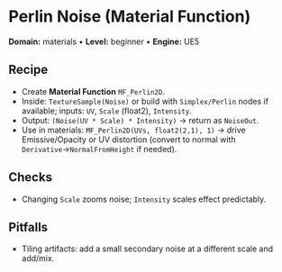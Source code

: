 # Perlin Noise (Material Function)
**Domain:** materials • **Level:** beginner • **Engine:** UE5

## Recipe
- Create **Material Function** `MF_Perlin2D`.
- Inside: `TextureSample(Noise)` or build with `Simplex/Perlin` nodes if available; inputs: `UV`, `Scale` (float2), `Intensity`.
- Output: `(Noise(UV * Scale) * Intensity)` → return as `NoiseOut`.
- Use in materials: `MF_Perlin2D(UVs, float2(2,1), 1)` → drive Emissive/Opacity or UV distortion (convert to normal with `Derivative`→`NormalFromHeight` if needed).

## Checks
- Changing `Scale` zooms noise; `Intensity` scales effect predictably.

## Pitfalls
- Tiling artifacts: add a small secondary noise at a different scale and add/mix.
